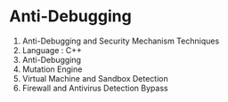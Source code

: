 # Anti-Debugging
1. Anti-Debugging and Security Mechanism Techniques 
2. Language : C++ 
3. Anti-Debugging 
4. Mutation Engine
5. Virtual Machine and Sandbox Detection
6. Firewall and Antivirus Detection Bypass

